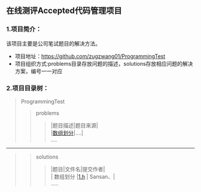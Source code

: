 ## **在线测评Accepted代码管理项目**
### 1.项目简介：
该项目主要是公司笔试题目的解决方法。
* 项目地址：https://github.com/zugzwang01/ProgrammingTest
* 项目组织方式:problems目录存放问题的描述，solutions存放相应问题的解决方案，编号一一对应
### 2.项目目录树：
>ProgrammingTest
>>problems
>>>|题目描述|题目来源|       
>>>|[数组划分](./problems/1.txt)|....|        
>>>....                                              
---
>>solutions
>>>|题目|文件名|提交作者|                  
>>>| 数组划分 |[1.h](./solutions/1.h) | Sansan、|                 
>>>.....                                                                    
>
